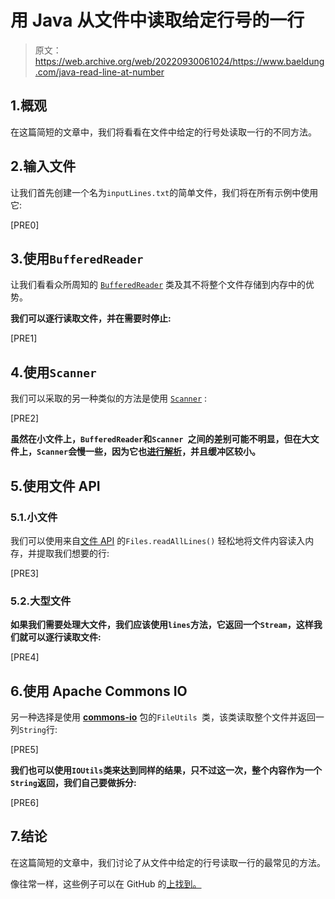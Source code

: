 # 用 Java 从文件中读取给定行号的一行

> 原文：<https://web.archive.org/web/20220930061024/https://www.baeldung.com/java-read-line-at-number>

## 1.概观

在这篇简短的文章中，我们将看看在文件中给定的行号处读取一行的不同方法。

## 2.输入文件

让我们首先创建一个名为`inputLines.txt`的简单文件，我们将在所有示例中使用它:

[PRE0]

## 3.使用`BufferedReader`

让我们看看众所周知的 [`BufferedReader`](/web/20220707094748/https://www.baeldung.com/java-buffered-reader) 类及其不将整个文件存储到内存中的优势。

**我们可以逐行读取文件，并在需要时停止:**

[PRE1]

## 4.使用`Scanner`

我们可以采取的另一种类似的方法是使用 [`Scanner`](/web/20220707094748/https://www.baeldung.com/java-scanner) :

[PRE2]

**虽然在小文件上，`BufferedReader`和`Scanner `之间的差别可能不明显，但在大文件上，`Scanner`会慢一些，因为它也[进行解析](/web/20220707094748/https://www.baeldung.com/bufferedreader-vs-console-vs-scanner-in-java#parsingstream)，并且缓冲区较小。**

## 5.使用文件 API

### 5.1.小文件

我们可以使用来自[文件 API](/web/20220707094748/https://www.baeldung.com/java-nio-2-file-api) 的`Files.readAllLines()` 轻松地将文件内容读入内存，并提取我们想要的行:

[PRE3]

### 5.2.大型文件

**如果我们需要处理大文件，我们应该使用`lines`方法，它返回一个`Stream`，这样我们就可以逐行读取文件:**

[PRE4]

## 6.使用 Apache Commons IO

另一种选择是使用 [**commons-io**](/web/20220707094748/https://www.baeldung.com/apache-commons-io) 包的`FileUtils `类，该类读取整个文件并返回一列`String`行:

[PRE5]

**我们也可以使用`IOUtils`类来达到同样的结果，只不过这一次，整个内容作为一个`String`返回，我们自己要做拆分:**

[PRE6]

## 7.结论

在这篇简短的文章中，我们讨论了从文件中给定的行号读取一行的最常见的方法。

像往常一样，这些例子可以在 GitHub 的[上找到。](https://web.archive.org/web/20220707094748/https://github.com/eugenp/tutorials/tree/master/core-java-modules/core-java-io-3)